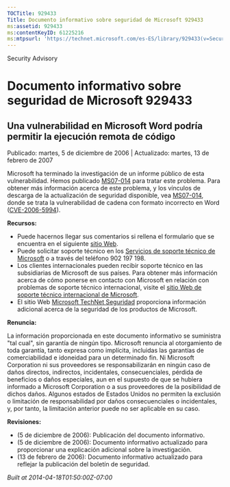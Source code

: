 ```yaml
---
TOCTitle: 929433
Title: Documento informativo sobre seguridad de Microsoft 929433
ms:assetid: 929433
ms:contentKeyID: 61225216
ms:mtpsurl: 'https://technet.microsoft.com/es-ES/library/929433(v=Security.10)'
---
```


Security Advisory

Documento informativo sobre seguridad de Microsoft 929433
=========================================================

Una vulnerabilidad en Microsoft Word podría permitir la ejecución remota de código
----------------------------------------------------------------------------------

Publicado: martes, 5 de diciembre de 2006 | Actualizado: martes, 13 de febrero de 2007

Microsoft ha terminado la investigación de un informe público de esta vulnerabilidad. Hemos publicado [MS07-014](http://technet.microsoft.com/security/bulletin/ms07-014) para tratar este problema. Para obtener más información acerca de este problema, y los vínculos de descarga de la actualización de seguridad disponible, vea [MS07-014](http://technet.microsoft.com/security/bulletin/ms07-014), donde se trata la vulnerabilidad de cadena con formato incorrecto en Word ([CVE-2006-5994](http://www.cve.mitre.org/cgi-bin/cvename.cgi?name=cve-2006-5994)).

**Recursos:**

-   Puede hacernos llegar sus comentarios si rellena el formulario que se encuentra en el siguiente [sitio Web](https://support.microsoft.com/common/survey.aspx?scid=sw;en;1257&amp;showpage=1&amp;ws=technet&amp;sd=tech).
-   Puede solicitar soporte técnico en los [Servicios de soporte técnico de Microsoft](http://support.microsoft.com/default.aspx?scid=fh;es-es;incidentsubmit) o a través del teléfono 902 197 198.
-   Los clientes internacionales pueden recibir soporte técnico en las subsidiarias de Microsoft de sus países. Para obtener más información acerca de cómo ponerse en contacto con Microsoft en relación con problemas de soporte técnico internacional, visite el [sitio Web de soporte técnico internacional de Microsoft](http://go.microsoft.com/fwlink/?linkid=21155).
-   El sitio Web [Microsoft TechNet Seguridad](http://www.microsoft.com/spain/technet/seguridad/default.mspx) proporciona información adicional acerca de la seguridad de los productos de Microsoft.

**Renuncia:**

La información proporcionada en este documento informativo se suministra "tal cual", sin garantía de ningún tipo. Microsoft renuncia al otorgamiento de toda garantía, tanto expresa como implícita, incluidas las garantías de comerciabilidad e idoneidad para un determinado fin. Ni Microsoft Corporation ni sus proveedores se responsabilizarán en ningún caso de daños directos, indirectos, incidentales, consecuenciales, pérdida de beneficios o daños especiales, aun en el supuesto de que se hubiera informado a Microsoft Corporation o a sus proveedores de la posibilidad de dichos daños. Algunos estados de Estados Unidos no permiten la exclusión o limitación de responsabilidad por daños consecuenciales o incidentales, y, por tanto, la limitación anterior puede no ser aplicable en su caso.

**Revisiones:**

-   (5 de diciembre de 2006): Publicación del documento informativo.
-   (5 de diciembre de 2006): Documento informativo actualizado para proporcionar una explicación adicional sobre la investigación.
-   (13 de febrero de 2006): Documento informativo actualizado para reflejar la publicación del boletín de seguridad.

*Built at 2014-04-18T01:50:00Z-07:00*
